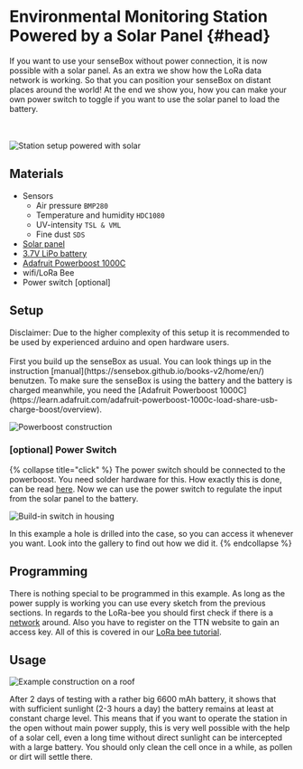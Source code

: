 # Environmental Monitoring Station Powered by a Solar Panel {#head}

<div class="description">
If you want to use your senseBox without power connection, it is now possible with a solar panel. As an extra we show how the LoRa data network is working. So that you can position your senseBox on distant places around the world! At the end we show you, how you can make your own power switch to toggle if you want to use the solar panel to load the battery.
</div>
<div class="line">
    <br>
    <br>
</div>

![Station setup powered with solar](../../../pictures/solar_aufbau_rough.jpg)

## Materials 
- Sensors
  - Air pressure `BMP280`
  - Temperature and humidity `HDC1080`
  - UV-intensity `TSL & VML`
  - Fine dust `SDS`
- [Solar panel](https://www.amazon.de/Watt-Solarpanel-Volt-Powerbanks-Solarleuchten/dp/B014HWT520/ref=sr_1_1?ie=UTF8&qid=1532255953&sr=8-1&keywords=villageboom)
- [3.7V LiPo battery](https://eckstein-shop.de/LiPo-Akku-Lithium-Ion-Polymer-Batterie-37V-2000mAh-JST-PH-Connector)
- [Adafruit Powerboost 1000C](https://learn.adafruit.com/adafruit-powerboost-1000c-load-share-usb-charge-boost/overview)
- wifi/LoRa Bee
- Power switch [optional]


## Setup

<div class="box_warning">
    <i class="fa fa-exclamation-circle fa-fw" aria-hidden="true" style="color: #f0ad4e"></i>
    Disclaimer: Due to the higher complexity of this setup it is recommended to be used by experienced arduino and open hardware users.
</div>
<br>
First you build up the senseBox as usual. You can look things up in the instruction [manual](https://sensebox.github.io/books-v2/home/en/) benutzen.
To make sure the senseBox is using the battery and the battery is charged meanwhile, you need the [Adafruit Powerboost 1000C](https://learn.adafruit.com/adafruit-powerboost-1000c-load-share-usb-charge-boost/overview).

![Powerboost construction](../../../pictures/solar_powerboost.jpg)

### [optional] Power Switch
{% collapse title="click" %}
The power switch should be connected to the powerboost. You need solder hardware for this. How exactly this is done, can be read [here](https://learn.adafruit.com/adafruit-powerboost-1000c-load-share-usb-charge-boost/assembly#on-slash-off-switch-3-5).
Now we can use the power switch to regulate the input from the solar panel to the battery.

![Build-in switch in housing](../../../pictures/solar_aufbau_schalter.jpg)

In this example a hole is drilled into the case, so you can access it whenever you want. Look into the gallery to find out how we did it.
{% endcollapse %}
## Programming

There is nothing special to be programmed in this example. As long as the power supply is working you can use every sketch from the previous sections. In regards to the LoRa-bee you should first check if there is a [network](https://www.thethingsnetwork.org/community#list-communities-map) around. Also you have to register on the TTN website to gain an access key. All of this is covered in our [LoRa bee tutorial](https://sensebox.github.io/books-v2/edu/de/komponenten/bees/lora.html).

## Usage

![Example construction on a roof](../../../pictures/solar_aufbau_dach.jpg)

After 2 days of testing with a rather big 6600 mAh battery, it shows that with sufficient sunlight (2-3 hours a day) the battery remains at least at constant charge level. 
This means that if you want to operate the station in the open without main power supply, this is very well possible with the help of a solar cell, even a long time without direct sunlight can be intercepted with a large battery. You should only clean the cell once in a while, as pollen or dirt will settle there.
